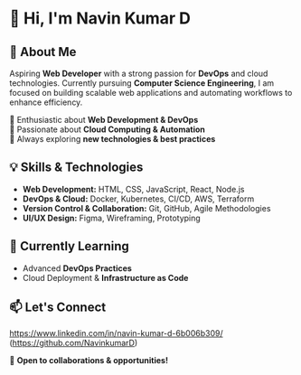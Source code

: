 # 👋 Hi, I'm Navin Kumar D  

## 🚀 About Me  
Aspiring **Web Developer** with a strong passion for **DevOps** and cloud technologies. Currently pursuing **Computer Science Engineering**, I am focused on building scalable web applications and automating workflows to enhance efficiency.  

🔹 Enthusiastic about **Web Development & DevOps**  
🔹 Passionate about **Cloud Computing & Automation**  
🔹 Always exploring **new technologies & best practices**  

## 💡 Skills & Technologies  
- **Web Development:** HTML, CSS, JavaScript, React, Node.js  
- **DevOps & Cloud:** Docker, Kubernetes, CI/CD, AWS, Terraform  
- **Version Control & Collaboration:** Git, GitHub, Agile Methodologies  
- **UI/UX Design:** Figma, Wireframing, Prototyping  

## 🌱 Currently Learning  
- Advanced **DevOps Practices**  
- Cloud Deployment & **Infrastructure as Code**  

## 📫 Let's Connect  
https://www.linkedin.com/in/navin-kumar-d-6b006b309/
(https://github.com/NavinkumarD) 

🚀 **Open to collaborations & opportunities!**  
